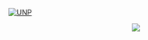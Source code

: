 [![UNP](https://unp.ac.id/nfs-assets/all/images/logo_unp_white.png)](https://unp.ac.id/)
<p align="center"> <img src="https://capsule-render.vercel.app/api?type=waving&color=gradient&height=65&section=footer"/> </p>
